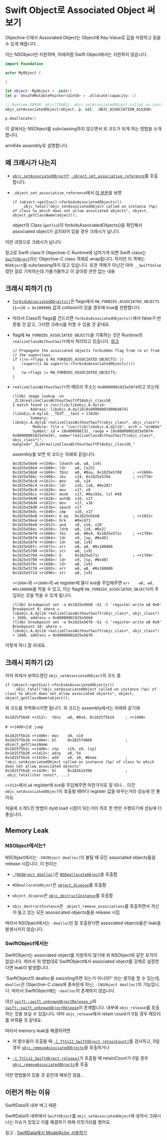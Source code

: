 # Swift Object로 Associated Object 써보기

Objective-C에서 Associated Object는 Object에 Key-Value로 값을 저장하고 읽을 수 있게 해줍니다.

이는 NSObject만 지원하며, 아래처럼 Swift Object에서는 지원하지 않습니다.

```swift
import Foundation

actor MyObject {
    
}

let object: MyObject = .init()
let p: UnsafeMutablePointer<UInt8> = .allocate(capacity: 1)

// Runtime ERROR: objc[75001]: objc_setAssociatedObject called on instance (0x600002834000) of class Ass.MyObject which does not allow associated objects
objc_setAssociatedObject(object, p, nil, .OBJC_ASSOCIATION_ASSIGN)

p.deallocate()
```

이 글에서는 NSObject를 subclassing하지 않으면서 위 코드가 되게 하는 방법을 소개합니다.

arm64e assembly로 설명합니다.

## 왜 크래시가 나는지

- [`objc_setAssociatedObject`](https://github.com/apple-oss-distributions/objc4/blob/main/runtime/objc-runtime.mm#L720)는 [`_object_set_associative_reference`](https://github.com/apple-oss-distributions/objc4/blob/c3f002513d195ef564f3c7e9496c2606360e144a/runtime/objc-references.mm#L160)를 호출합니다.

- `_object_set_associative_reference`에서 [이 부분](https://github.com/apple-oss-distributions/objc4/blob/c3f002513d195ef564f3c7e9496c2606360e144a/runtime/objc-references.mm#L167)을 보면

    ```objc
    if (object->getIsa()->forbidsAssociatedObjects())
        _objc_fatal("objc_setAssociatedObject called on instance (%p) of class %s which does not allow associated objects", object, object_getClassName(object));
    ```

    object의 Class (`getIsa`)의 forbidsAssociatedObjects()을 확인해서 associated object가 금지되어 있을 경우 크래시가 납니다.
    
이런 과정으로 크래시가 납니다.

참고로 Swift class가 Objective-C Runtime에 넘어가게 되면 Swift class는 [`SwiftObject`](https://github.com/apple/swift/blob/a682358a2954a413074bf72bb980068b9eec1941/stdlib/public/runtime/SwiftObject.h#L41)라는 Objective-C class 객체로 wrap됩니다. 하지만 이 객체는 `NSObject`를 subclassing하지 않고 있습니다. 또한 객체가 아닌건 아마 `__SwiftValue`였던 걸로 기억하는데 가물가물하고 이 글이랑 관련 없는 내용

## 크래시 피하기 (1)

- [`forbidsAssociatedObjects()`](https://github.com/apple-oss-distributions/objc4/blob/c3f002513d195ef564f3c7e9496c2606360e144a/runtime/objc-runtime-new.h#L2589)은 flags에서 `RW_FORBIDS_ASSOCIATED_OBJECTS` (`1<<20 = 0x100000`) 값과 collision이 있을 경우에 true를 반환합니다.

- 따라서 Class의 flags를 건드리면 `forbidsAssociatedObjects()`에서 false가 반환될 것 같고, 그러면 크래시를 피할 수 있을 것 같네요.

- flag에 `RW_FORBIDS_ASSOCIATED_OBJECTS`을 기록하는 것은 Runtime의 `realizeClassWithoutSwift`에서 처리되고 있습니다. [링크](https://github.com/apple-oss-distributions/objc4/blob/c3f002513d195ef564f3c7e9496c2606360e144a/runtime/objc-runtime-new.mm#L2724)

    ```objc
    // Propagate the associated objects forbidden flag from ro or from
    // the superclass.
    if ((ro->flags & RO_FORBIDS_ASSOCIATED_OBJECTS) ||
        (supercls && supercls->forbidsAssociatedObjects()))
    {
        rw->flags |= RW_FORBIDS_ASSOCIATED_OBJECTS;
    }
    ```

- `realizeClassWithoutSwift`의 메모리 주소는 `0x00000001825e5074`라고 뜨는데

    ```
    (lldb) image lookup -vn _ZL24realizeClassWithoutSwiftP10objc_classS0_
    1 match found in /usr/lib/libobjc.A.dylib:
            Address: libobjc.A.dylib[0x000000018006d074] (libobjc.A.dylib.__TEXT.__text + 13428)
            Summary: libobjc.A.dylib`realizeClassWithoutSwift(objc_class*, objc_class*)
             Module: file = "/usr/lib/libobjc.A.dylib", arch = "arm64e"
             Symbol: id = {0x00000013}, range = [0x00000001825e5074-0x00000001825e5e34), name="realizeClassWithoutSwift(objc_class*, objc_class*)", mangled="_ZL24realizeClassWithoutSwiftP10objc_classS0_"
    ```

    assembly를 보면 위 코드는 아래와 같습니다.
    
    ```
    0x1825e56b0 <+1596>: ldseth w8, w8, [x9]
    0x1825e56b4 <+1600>: ldr    w8, [x23]
    0x1825e56b8 <+1604>: tbnz   w8, #0xa, 0x1825e5708     ; <+1684>
    0x1825e56bc <+1608>: cbz    x24, 0x1825e5764          ; <+1776>
    0x1825e56c0 <+1612>: mov    x8, x24
    0x1825e56c4 <+1616>: ldr    x16, [x8, #0x20]!
    0x1825e56c8 <+1620>: mov    x17, x8
    0x1825e56cc <+1624>: movk   x17, #0xc93a, lsl #48
    0x1825e56d0 <+1628>: autdb  x16, x17
    0x1825e56d4 <+1632>: mov    x17, x16
    0x1825e56d8 <+1636>: xpacd  x17
    0x1825e56dc <+1640>: cmp    x16, x17
    0x1825e56e0 <+1644>: b.eq   0x1825e56e8               ; <+1652>
    0x1825e56e4 <+1648>: brk    #0xc473
    0x1825e56e8 <+1652>: and    x8, x16, x20
    0x1825e56ec <+1656>: ldrb   w8, [x8, #0x2]
    0x1825e56f0 <+1660>: tbz    w8, #0x4, 0x1825e571c     ; <+1704>
    0x1825e56f4 <+1664>: ldr    x9, [sp, #0x48]
    0x1825e56f8 <+1668>: ldr    w8, [x9]
    0x1825e56fc <+1672>: orr    w8, w8, #0x100000
    0x1825e5700 <+1676>: str    w8, [x9]
    0x1825e5704 <+1680>: b      0x1825e571c               ; <+1704>
    0x1825e5708 <+1684>: ldr    x9, [sp, #0x48]
    0x1825e570c <+1688>: ldr    w8, [x9]
    0x1825e5710 <+1692>: orr    w8, w8, #0x100000
    0x1825e5714 <+1696>: str    w8, [x9]
    ```

    `<+1684>`와 `<+1660>`의 `w8` register에 둘다 `0x0`을 주입해주면 `orr    w8, w8, #0x100000`을 막을 수 있고, 이는 flag에 `RW_FORBIDS_ASSOCIATED_OBJECTS`이 주입되는 것을 막을 수 있게 됩니다.
    
    ```
    (lldb) breakpoint set -a 0x1825e56b8 -G1 -C 'register write w8 0x0'
    Breakpoint 9: where = libobjc.A.dylib`realizeClassWithoutSwift(objc_class*, objc_class*) + 1604, address = 0x00000001825e56b8
    (lldb) breakpoint set -a 0x1825e56f0 -G1 -C 'register write w8 0x0'
    Breakpoint 10: where = libobjc.A.dylib`realizeClassWithoutSwift(objc_class*, objc_class*) + 1660, address = 0x00000001825e56f0
    ```
    
이렇게 하니 잘 되네요.
    
## 크래시 피하기 (2)

아까 위에서 보여드렸던 `objc_setAssociatedObject`의 코드 중

```objc
if (object->getIsa()->forbidsAssociatedObjects())
    _objc_fatal("objc_setAssociatedObject called on instance (%p) of class %s which does not allow associated objects", object, object_getClassName(object));
```

위 코드를 무력화시키면 됩니다. 위 코드는 assembly에서는 아래와 같기에

```
0x1825f56d4 <+312>:  tbnz   w8, #0x4, 0x1825f5b14     ; <+1400>

# <+1400>으로 jump

0x1825f5b14 <+1400>: mov    x0, x19
0x1825f5b18 <+1404>: bl     0x1825f4060               ; object_getClassName
0x1825f5b1c <+1408>: stp    x19, x0, [sp]
0x1825f5b20 <+1412>: adrp   x0, 54
0x1825f5b24 <+1416>: add    x0, x0, #0xea             ; "objc_setAssociatedObject called on instance (%p) of class %s which does not allow associated objects"
0x1825f5b28 <+1420>: bl     0x18261d398               ; _objc_fatal(char const*, ...)
```

`<+312>`에서 `w8` register에 `0x0`을 주입해주면 마찬가지로 잘 되나... 이건 `objc_setAssociatedObject`이 호출될 때마다 register 값을 바꾸는거라 성능에 안 좋아요.

처음에 소개드린 방법이 dyld load 시점이 되는거라 최초 한 번만 수행되기에 성능에 더 좋습니다.

## Memory Leak

### NSObject에서는?

NSObject에서는 `-[NSObject dealloc]`이 불릴 때 모든 associated objects들을 release 시킵니다. 이 원리는

- [`-[NSObject dealloc]`](https://github.com/gnustep/libs-base/blob/c6df659d35cdab94362bfa7d158f1069ac12e4f0/Source/NSObject.m#L1373)은 [`NSDeallocateObject`](https://github.com/gnustep/libs-base/blob/c6df659d35cdab94362bfa7d158f1069ac12e4f0/Source/NSObject.m#L825C1-L825C32)을 호출함

- `NSDeallocateObject`은 [`object_dispose`](https://github.com/apple-oss-distributions/objc4/blob/c3f002513d195ef564f3c7e9496c2606360e144a/runtime/objc-runtime-new.mm#L8643)를 호출함

- `object_dispose`은 [`objc_destructInstance`](https://github.com/apple-oss-distributions/objc4/blob/c3f002513d195ef564f3c7e9496c2606360e144a/runtime/objc-runtime-new.mm#L8620)를 호출함

- `objc_destructInstance`은 `_object_remove_associations`를 호출하면서 자신이 들고 있는 모든 assosicated objects들을 release 시킴

따라서 NSObject에서는 `-dealloc`만 잘 호출된다면 associated objects들은 leak을 발생시키지 않습니다.

### SwiftObject에서는

SwiftObject는 associated object를 지원하지 않기에 위 NSObject와 같은 로직이 없습니다. 따라서 위 방법대로 SwiftObject에서 associated object를 강제로 설정한다면 leak이 발생합니다.
 
'SwiftObject의 dealloc을 swizzling하면 되는거 아니야?' 라는 생각을 할 수 있는데, `dealloc`은 Objective-C class에 종속된게 아닌, `-[NSObject dealloc]`의 기능입니다. 따라서 SwiftObject에는 `-dealloc`이 존재하지 않습니다.

대신 [`swift::swift_unknownObjectRelease_n`](https://github.com/apple/swift/blob/a682358a2954a413074bf72bb980068b9eec1941/stdlib/public/runtime/SwiftObject.mm#L497)와 [`swift::swift_unknownObjectRelease`](https://github.com/apple/swift/blob/a682358a2954a413074bf72bb980068b9eec1941/stdlib/public/runtime/SwiftObject.mm#L513)이 존재합니다. 내부에 `objc_release`를 호출하는 것을 보실 수 있습니다. 아마 `objc_release`에서 retain count가 0일 경우 메모리를 비워줄 것 같네요.

따라서 memory leak을 해결하려면

- 저 함수들이 호출될 때 [`-[_TtCs12_SwiftObject retainCount]`](https://github.com/apple/swift/blob/a682358a2954a413074bf72bb980068b9eec1941/stdlib/public/runtime/SwiftObject.h#L74)를 검사하고, 0일 경우 [`objc_removeAssociatedObjects`](https://developer.apple.com/documentation/objectivec/1418683-objc_removeassociatedobjects)을 호출하거나

- [`-[_TtCs12_SwiftObject release]`](https://github.com/apple/swift/blob/a682358a2954a413074bf72bb980068b9eec1941/stdlib/public/runtime/SwiftObject.h#L72)가 호출될 때 retainCount가 0일 경우 [`objc_removeAssociatedObjects`](https://developer.apple.com/documentation/objectivec/1418683-objc_removeassociatedobjects)을 호출

이런 방법들이 있을 것 같은데 해보진 않음...

## 이런거 하는 이유

SwiftData의 내부 버그 때문

SwiftData의 내부에서 `SwiftObject`를 `objc_setAssociatedObject`에 넣어서 크래시나는 이슈가 있었고 이를 해결하기 위해 이짓거리를 했어요.

참고 : [SwiftData에서 ModelActor 사용하기](https://github.com/pookjw/pookjw.github.io/blob/main/Develop/SwiftData_ModelActor/article.md)
